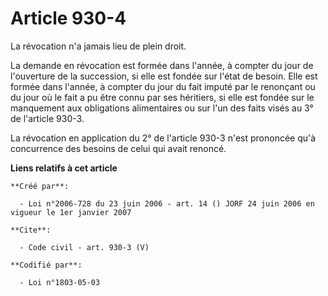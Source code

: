 # Article 930-4

La révocation n'a jamais lieu de plein droit. 

La demande en révocation est formée dans l'année, à compter du jour de l'ouverture de la succession, si elle est fondée sur
l'état de besoin. Elle est formée dans l'année, à compter du jour du fait imputé par le renonçant ou du jour où le fait a pu
être connu par ses héritiers, si elle est fondée sur le manquement aux obligations alimentaires ou sur l'un des faits visés
au 3° de l'article 930-3. 

La révocation en application du 2° de l'article 930-3 n'est prononcée qu'à concurrence des besoins de celui qui avait
renoncé.

**Liens relatifs à cet article**

	**Créé par**:

	  - Loi n°2006-728 du 23 juin 2006 - art. 14 () JORF 24 juin 2006 en vigueur le 1er janvier 2007

	**Cite**:

	  - Code civil - art. 930-3 (V)

	**Codifié par**:

	  - Loi n°1803-05-03
